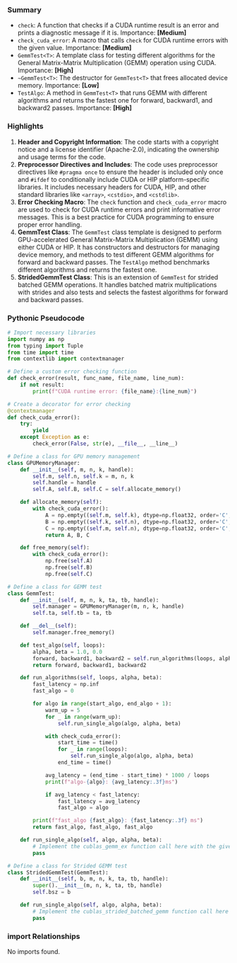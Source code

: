 

### Summary



* `check`: A function that checks if a CUDA runtime result is an error and prints a diagnostic message if it is. Importance: **[Medium]**
* `check_cuda_error`: A macro that calls `check` for CUDA runtime errors with the given value. Importance: **[Medium]**
* `GemmTest<T>`: A template class for testing different algorithms for the General Matrix-Matrix Multiplication (GEMM) operation using CUDA. Importance: **[High]**
* `~GemmTest<T>`: The destructor for `GemmTest<T>` that frees allocated device memory. Importance: **[Low]**
* `TestAlgo`: A method in `GemmTest<T>` that runs GEMM with different algorithms and returns the fastest one for forward, backward1, and backward2 passes. Importance: **[High]**

### Highlights



1. **Header and Copyright Information**: The code starts with a copyright notice and a license identifier (Apache-2.0), indicating the ownership and usage terms for the code.
2. **Preprocessor Directives and Includes**: The code uses preprocessor directives like `#pragma once` to ensure the header is included only once and `#ifdef` to conditionally include CUDA or HIP platform-specific libraries. It includes necessary headers for CUDA, HIP, and other standard libraries like `<array>`, `<cstdio>`, and `<cstdlib>`.
3. **Error Checking Macro**: The `check` function and `check_cuda_error` macro are used to check for CUDA runtime errors and print informative error messages. This is a best practice for CUDA programming to ensure proper error handling.
4. **GemmTest Class**: The `GemmTest` class template is designed to perform GPU-accelerated General Matrix-Matrix Multiplication (GEMM) using either CUDA or HIP. It has constructors and destructors for managing device memory, and methods to test different GEMM algorithms for forward and backward passes. The `TestAlgo` method benchmarks different algorithms and returns the fastest one.
5. **StridedGemmTest Class**: This is an extension of `GemmTest` for strided batched GEMM operations. It handles batched matrix multiplications with strides and also tests and selects the fastest algorithms for forward and backward passes.

### Pythonic Pseudocode

```python
# Import necessary libraries
import numpy as np
from typing import Tuple
from time import time
from contextlib import contextmanager

# Define a custom error checking function
def check_error(result, func_name, file_name, line_num):
    if not result:
        print(f"CUDA runtime error: {file_name}:{line_num}")

# Create a decorator for error checking
@contextmanager
def check_cuda_error():
    try:
        yield
    except Exception as e:
        check_error(False, str(e), __file__, __line__)

# Define a class for GPU memory management
class GPUMemoryManager:
    def __init__(self, m, n, k, handle):
        self.m, self.n, self.k = m, n, k
        self.handle = handle
        self.A, self.B, self.C = self.allocate_memory()

    def allocate_memory(self):
        with check_cuda_error():
            A = np.empty((self.m, self.k), dtype=np.float32, order='C', device='cuda')
            B = np.empty((self.k, self.n), dtype=np.float32, order='C', device='cuda')
            C = np.empty((self.m, self.n), dtype=np.float32, order='C', device='cuda')
            return A, B, C

    def free_memory(self):
        with check_cuda_error():
            np.free(self.A)
            np.free(self.B)
            np.free(self.C)

# Define a class for GEMM test
class GemmTest:
    def __init__(self, m, n, k, ta, tb, handle):
        self.manager = GPUMemoryManager(m, n, k, handle)
        self.ta, self.tb = ta, tb

    def __del__(self):
        self.manager.free_memory()

    def test_algo(self, loops):
        alpha, beta = 1.0, 0.0
        forward, backward1, backward2 = self.run_algorithms(loops, alpha, beta)
        return forward, backward1, backward2

    def run_algorithms(self, loops, alpha, beta):
        fast_latency = np.inf
        fast_algo = 0

        for algo in range(start_algo, end_algo + 1):
            warm_up = 5
            for _ in range(warm_up):
                self.run_single_algo(algo, alpha, beta)

            with check_cuda_error():
                start_time = time()
                for _ in range(loops):
                    self.run_single_algo(algo, alpha, beta)
                end_time = time()

            avg_latency = (end_time - start_time) * 1000 / loops
            print(f"algo-{algo}: {avg_latency:.3f}ms")

            if avg_latency < fast_latency:
                fast_latency = avg_latency
                fast_algo = algo

        print(f"fast_algo {fast_algo}: {fast_latency:.3f} ms")
        return fast_algo, fast_algo, fast_algo

    def run_single_algo(self, algo, alpha, beta):
        # Implement the cublas_gemm_ex function call here with the given algo, alpha, and beta
        pass

# Define a class for Strided GEMM test
class StridedGemmTest(GemmTest):
    def __init__(self, b, m, n, k, ta, tb, handle):
        super().__init__(m, n, k, ta, tb, handle)
        self.bsz = b

    def run_single_algo(self, algo, alpha, beta):
        # Implement the cublas_strided_batched_gemm function call here with the given algo, alpha, and beta
        pass
```


### import Relationships

No imports found.